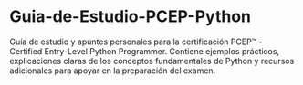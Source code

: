 # Guia-de-Estudio-PCEP-Python
Guía de estudio y apuntes personales para la certificación PCEP™ - Certified Entry-Level Python Programmer. Contiene ejemplos prácticos, explicaciones claras de los conceptos fundamentales de Python y recursos adicionales para apoyar en la preparación del examen.
